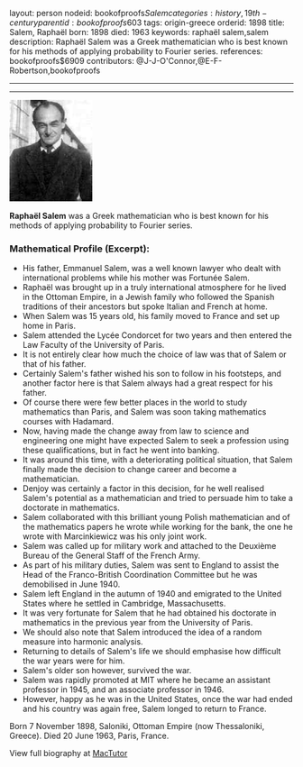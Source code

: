 layout: person
nodeid: bookofproofs$Salem
categories: history,19th-century
parentid: bookofproofs$603
tags: origin-greece
orderid: 1898
title: Salem, Raphaël
born: 1898
died: 1963
keywords: raphaël salem,salem
description: Raphaël Salem was a Greek mathematician who is best known for his methods of applying probability to Fourier series.
references: bookofproofs$6909
contributors: @J-J-O'Connor,@E-F-Robertson,bookofproofs

---



---

![Salem.jpg](https://github.com/bookofproofs/bookofproofs.github.io/blob/main/_sources/_assets/images/portraits/Salem.jpg?raw=true)

**Raphaël Salem** was a Greek mathematician who is best known for his methods of applying probability to Fourier series.

### Mathematical Profile (Excerpt):
* His father, Emmanuel Salem, was a well known lawyer who dealt with international problems while his mother was Fortunée Salem.
* Raphaël was brought up in a truly international atmosphere for he lived in the Ottoman Empire, in a Jewish family who followed the Spanish traditions of their ancestors but spoke Italian and French at home.
* When Salem was 15 years old, his family moved to France and set up home in Paris.
* Salem attended the Lycée Condorcet for two years and then entered the Law Faculty of the University of Paris.
* It is not entirely clear how much the choice of law was that of Salem or that of his father.
* Certainly Salem's father wished his son to follow in his footsteps, and another factor here is that Salem always had a great respect for his father.
* Of course there were few better places in the world to study mathematics than Paris, and Salem was soon taking mathematics courses with Hadamard.
* Now, having made the change away from law to science and engineering one might have expected Salem to seek a profession using these qualifications, but in fact he went into banking.
* It was around this time, with a deteriorating political situation, that Salem finally made the decision to change career and become a mathematician.
* Denjoy was certainly a factor in this decision, for he well realised Salem's potential as a mathematician and tried to persuade him to take a doctorate in mathematics.
* Salem collaborated with this brilliant young Polish mathematician and of the mathematics papers he wrote while working for the bank, the one he wrote with Marcinkiewicz was his only joint work.
* Salem was called up for military work and attached to the Deuxième Bureau of the General Staff of the French Army.
* As part of his military duties, Salem was sent to England to assist the Head of the Franco-British Coordination Committee but he was demobilised in June 1940.
* Salem left England in the autumn of 1940 and emigrated to the United States where he settled in Cambridge, Massachusetts.
* It was very fortunate for Salem that he had obtained his doctorate in mathematics in the previous year from the University of Paris.
* We should also note that Salem introduced the idea of a random measure into harmonic analysis.
* Returning to details of Salem's life we should emphasise how difficult the war years were for him.
* Salem's older son however, survived the war.
* Salem was rapidly promoted at MIT where he became an assistant professor in 1945, and an associate professor in 1946.
* However, happy as he was in the United States, once the war had ended and his country was again free, Salem longed to return to France.

Born 7 November 1898, Saloniki, Ottoman Empire (now Thessaloniki, Greece). Died 20 June 1963, Paris, France.

View full biography at [MacTutor](https://mathshistory.st-andrews.ac.uk/Biographies/Salem/)
